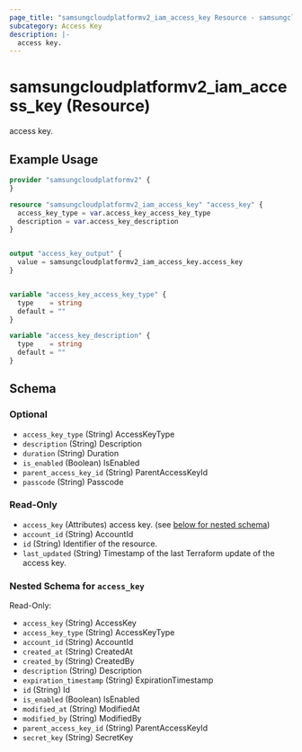 ```yaml
---
page_title: "samsungcloudplatformv2_iam_access_key Resource - samsungcloudplatformv2"
subcategory: Access Key
description: |-
  access key.
---
```


# samsungcloudplatformv2_iam_access_key (Resource)

access key.

## Example Usage

```terraform
provider "samsungcloudplatformv2" {
}

resource "samsungcloudplatformv2_iam_access_key" "access_key" {
  access_key_type = var.access_key_access_key_type
  description = var.access_key_description
}


output "access_key_output" {
  value = samsungcloudplatformv2_iam_access_key.access_key
}


variable "access_key_access_key_type" {
  type    = string
  default = ""
}

variable "access_key_description" {
  type    = string
  default = ""
}
```

<!-- schema generated by tfplugindocs -->
## Schema

### Optional

- `access_key_type` (String) AccessKeyType
- `description` (String) Description
- `duration` (String) Duration
- `is_enabled` (Boolean) IsEnabled
- `parent_access_key_id` (String) ParentAccessKeyId
- `passcode` (String) Passcode

### Read-Only

- `access_key` (Attributes) access key. (see [below for nested schema](#nestedatt--access_key))
- `account_id` (String) AccountId
- `id` (String) Identifier of the resource.
- `last_updated` (String) Timestamp of the last Terraform update of the access key.

<a id="nestedatt--access_key"></a>
### Nested Schema for `access_key`

Read-Only:

- `access_key` (String) AccessKey
- `access_key_type` (String) AccessKeyType
- `account_id` (String) AccountId
- `created_at` (String) CreatedAt
- `created_by` (String) CreatedBy
- `description` (String) Description
- `expiration_timestamp` (String) ExpirationTimestamp
- `id` (String) Id
- `is_enabled` (Boolean) IsEnabled
- `modified_at` (String) ModifiedAt
- `modified_by` (String) ModifiedBy
- `parent_access_key_id` (String) ParentAccessKeyId
- `secret_key` (String) SecretKey